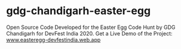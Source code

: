 # gdg-chandigarh-easter-egg
Open Source Code Developed for the Easter Egg Code Hunt by GDG Chandigarh for DevFest India 2020.
Get a Live Demo of the Project: www.easteregg-devfestindia.web.app

